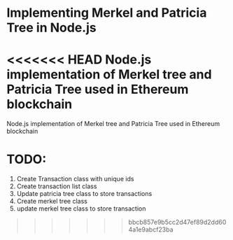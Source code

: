 # Implementing Merkel and Patricia Tree in Node.js
<<<<<<< HEAD
Node.js implementation of Merkel tree and Patricia Tree used in Ethereum blockchain
=======
Node.js implementation of Merkel tree and Patricia Tree used in Ethereum blockchain

# TODO:
1. Create Transaction class with unique ids
2. Create transaction list class
3. Update patricia tree class to store transactions
4. Create merkel tree class
5. update merkel tree class to store transaction
>>>>>>> bbcb857e9b5cc2d47ef89d2dd604a1e9abcf23ba
